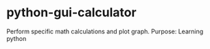 # python-gui-calculator
Perform specific math calculations and plot graph.
Purpose: Learning python


